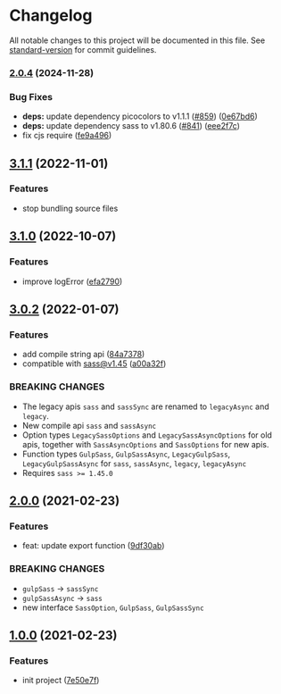 # Changelog

All notable changes to this project will be documented in this file. See [standard-version](https://github.com/conventional-changelog/standard-version) for commit guidelines.

### [2.0.4](https://github.com/Mister-Hope/gulp5-sass-plugin/compare/v2.0.3...v2.0.4) (2024-11-28)

### Bug Fixes

- **deps:** update dependency picocolors to v1.1.1 ([#859](https://github.com/Mister-Hope/gulp5-sass-plugin/issues/859)) ([0e67bd6](https://github.com/Mister-Hope/gulp5-sass-plugin/commit/0e67bd61dda8a9ab479bfc7a82eabdec55816751))
- **deps:** update dependency sass to v1.80.6 ([#841](https://github.com/Mister-Hope/gulp5-sass-plugin/issues/841)) ([eee2f7c](https://github.com/Mister-Hope/gulp5-sass-plugin/commit/eee2f7c3c7c69179dc03c51619c8130bff7ad34f))
- fix cjs require ([fe9a496](https://github.com/Mister-Hope/gulp5-sass-plugin/commit/fe9a49667a21e615058c33d6c5344e1b116b32d6))

## [3.1.1](https://github.com/Mister-Hope/gulp-sass/compare/v3.1.0...v3.1.1) (2022-11-01)

### Features

- stop bundling source files

## [3.1.0](https://github.com/Mister-Hope/gulp-sass/compare/v3.0.2...v3.1.0) (2022-10-07)

### Features

- improve logError ([efa2790](https://github.com/Mister-Hope/gulp-sass/commit/efa27908694df0f416845d4ab342a91a2417f33b))

## [3.0.2](https://github.com/Mister-Hope/gulp-sass/compare/v2.0.0...v3.0.2) (2022-01-07)

### Features

- add compile string api ([84a7378](https://github.com/Mister-Hope/gulp-sass/commit/84a7378632edd680837d0bc04fcadb5b127a7bdd))
- compatible with sass@v1.45 ([a00a32f](https://github.com/Mister-Hope/gulp-sass/commit/a00a32fb7a7f2c7941b7b5051b452e7ebb5c07bd))

### BREAKING CHANGES

- The legacy apis `sass` and `sassSync` are renamed to `legacyAsync` and `legacy`.
- New compile api `sass` and `sassAsync`
- Option types `LegacySassOptions` and `LegacySassAsyncOptions` for old apis, together with `SassAsyncOptions` and `SassOptions` for new apis.
- Function types `GulpSass`, `GulpSassAsync`, `LegacyGulpSass`, `LegacyGulpSassAsync` for `sass`, `sassAsync`, `legacy`, `legacyAsync`
- Requires `sass >= 1.45.0`

## [2.0.0](https://github.com/Mister-Hope/gulp-sass/compare/v1.0.0...v2.0.0) (2021-02-23)

### Features

- feat: update export function ([9df30ab](https://github.com/Mister-Hope/gulp-sass/commit/9df30ab0054f07531e8b845139c57c8c555af6e9))

### BREAKING CHANGES

- `gulpSass` -> `sassSync`
- `gulpSassAsync` -> `sass`
- new interface `SassOption`, `GulpSass`, `GulpSassSync`

## [1.0.0](https://github.com/Mister-Hope/gulp-sass/compare/7e50e7ff47dfac3ab08b61e1ea8a510a20ee29f0...v1.0.0) (2021-02-23)

### Features

- init project ([7e50e7f](https://github.com/Mister-Hope/gulp-sass/commit/7e50e7ff47dfac3ab08b61e1ea8a510a20ee29f0))
